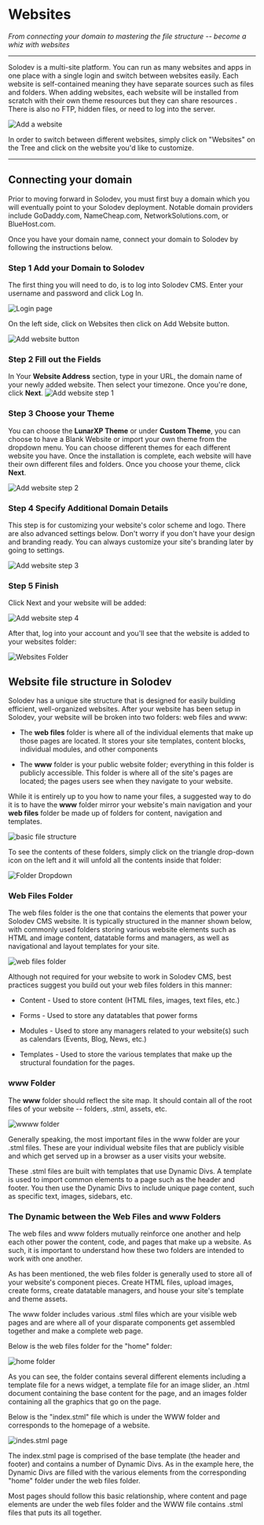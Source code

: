 
# Websites

*From connecting your domain to mastering the file structure -- become a whiz with websites*

---

Solodev is a multi-site platform. You can run as many websites and apps in one place with a single login and switch between websites easily. Each website is self-contained meaning they have separate sources such as files and folders. When adding websites, each website will be installed from scratch with their own theme resources but they can share resources . There is also no FTP, hidden files, or need to log into the server.

![Add a website](adding_a_website.png)

In order to switch between different websites, simply click on "Websites" on the Tree and click on the website you'd like to customize. 

---

## Connecting your domain

Prior to moving forward in Solodev, you must first buy a domain which you will eventually point to your Solodev deployment. Notable domain providers include GoDaddy.com, NameCheap.com, NetworkSolutions.com, or BlueHost.com.

 

Once you have your domain name, connect your domain to Solodev by following the instructions below.



### Step 1 Add your Domain to Solodev

The first thing you will need to do, is to log into Solodev CMS. Enter your username and password and click Log In.

![Login page](solodev-login-page.png)

On the left side, click on Websites then click on Add Website button.

![Add website button](solodev-add-website-button.png)

### Step 2 Fill out the Fields

In Your **Website Address** section, type in your URL, the domain name of your newly added website. Then select your timezone. Once you're done, click **Next**.
![Add website step 1](solodev-add-website-step-1.png)

### Step 3 Choose your Theme

You can choose the **LunarXP Theme** or under **Custom Theme**, you can choose to have a Blank Website or import your own theme from the dropdown menu. You can choose different themes for each different website you have. Once the installation is complete, each website will have their own different files and folders. Once you choose your theme, click **Next**.

![Add website step 2](solodev-add-website-step-2.png)

### Step 4 Specify Additional Domain Details

This step is for customizing your website's color scheme and logo. There are also advanced settings below. Don't worry if you don't have your design and branding ready. You can always customize your site's branding later by going to settings.

![Add website step 3](solodev-add-website-step-3.png)

### Step 5 Finish

Click Next and your website will be added:

![Add website step 4](solodev-add-website-step-4.png)

After that, log into your account and you'll see that the website is added to your websites folder:

![Websites Folder](websites_folder.png)



## Website file structure in Solodev

Solodev has a unique site structure that is designed for easily building efficient, well-organized websites. After your website has been setup in Solodev, your website will be broken into two folders: web files and www:

- The **web files** folder is where all of the individual elements that make up those pages are located. It stores your site templates, content blocks, individual modules, and other components

- The **www** folder is your public website folder; everything in this folder is publicly accessible. This folder is where all of the site's pages are located; the pages users see when they navigate to your website.

While it is entirely up to you how to name your files, a suggested way to do it is to have the **www** folder mirror your website's main navigation and your **web files** folder be made up of folders for content, navigation and templates.

![basic file structure](basic_file_structure.png)

To see the contents of these folders, simply click on the triangle drop-down icon on the left and it will unfold all the contents inside that folder:

![Folder Dropdown](folder_dropdown.png)

### Web Files Folder

The web files folder is the one that contains the elements that power your Solodev CMS website. It is typically structured in the manner shown below, with commonly used folders storing various website elements such as HTML and image content, datatable forms and managers, as well as navigational and layout templates for your site.

![web files folder](web-files.JPG)

Although not required for your website to work in Solodev CMS, best practices suggest you build out your web files folders in this manner:

- Content - Used to store content (HTML files, images, text files, etc.)

- Forms - Used to store any datatables that power forms

- Modules - Used to store any managers related to your website(s) such as calendars (Events, Blog, News, etc.)

- Templates - Used to store the various templates that make up the structural foundation for the pages.

### www Folder

The **www** folder should reflect the site map. It should contain all of the root files of your website -- folders, .stml, assets, etc.

![wwww folder](www.JPG)

Generally speaking, the most important files in the www folder are your .stml files. These are your individual website files that are publicly visible and which get served up in a browser as a user visits your website.

These .stml files are built with templates that use Dynamic Divs. A template is used to import common elements to a page such as the header and footer. You then use the Dynamic Divs to include unique page content, such as specific text, images, sidebars, etc.

### The Dynamic between the Web Files and www Folders

The web files and www folders mutually reinforce one another and help each other power the content, code, and pages that make up a website. As such, it is important to understand how these two folders are intended to work with one another.

As has been mentioned, the web files folder is generally used to store all of your website's component pieces. Create HTML files, upload images, create forms, create datatable managers, and house your site's template and theme assets.

The www folder includes various .stml files which are your visible web pages and are where all of your disparate components get assembled together and make a complete web page.

Below is the web files folder for the "home" folder:

![home folder](web-files-home.JPG)

As you can see, the folder contains several different elements including a template file for a news widget, a template file for an image slider, an .html document containing the base content for the page, and an images folder containing all the graphics that go on the page.

Below is the "index.stml" file which is under the WWW folder and corresponds to the homepage of a website.

![indes.stml page](lunar-site.JPG)

The index.stml page is comprised of the base template (the header and footer) and contains a number of Dynamic Divs. As in the example here, the Dynamic Divs are filled with the various elements from the corresponding "home" folder under the web files folder.

Most pages should follow this basic relationship, where content and page elements are under the web files folder and the WWW file contains .stml files that puts its all together.

